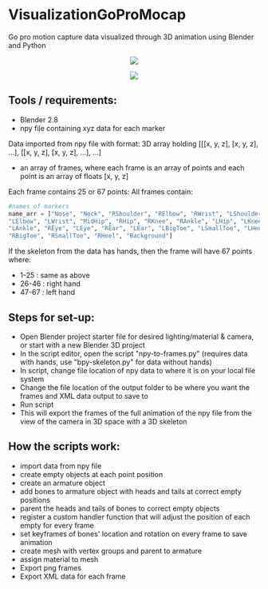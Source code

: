 # VisualizationGoProMocap
Go pro motion capture data visualized through 3D animation using Blender and Python 

<p align="center">
 <img src="https://user-images.githubusercontent.com/44556715/88416228-daac9080-cdad-11ea-8c7f-54f5d6586dea.gif">
</p>

<p align="center">
 <img src="https://user-images.githubusercontent.com/44556715/80505213-08ff0900-8942-11ea-87af-654d58b9355d.gif">
</p>

## Tools / requirements:
- Blender 2.8 
- npy file containing xyz data for each marker 

Data imported from npy file with format:
3D array holding [[[x, y, z], [x, y, z], ...], [[x, y, z], [x, y, z], ...], ...]  
- an array of frames, where each frame is an array of points and each point is an array of floats [x, y, z]
  
Each frame contains 25 or 67 points:
All frames contain:
```python
#names of markers 
name_arr = ["Nose", "Neck", "RShoulder", "RElbow", "RWrist", "LShoulder",
"LElbow", "LWrist", "MidHip", "RHip", "RKnee", "RAnkle", "LHip", "LKnee",
"LAnkle", "REye", "LEye", "REar", "LEar", "LBigToe", "LSmallToe", "LHeel",
"RBigToe", "RSmallToe", "RHeel", "Background"]
```
If the skeleton from the data has hands, then the frame will have 67 points where:
- 1-25 : same as above
- 26-46 : right hand 
- 47-67 : left hand

## Steps for set-up:
- Open Blender project starter file for desired lighting/material & camera, or start with a new Blender 3D project
- In the script editor, open the script "npy-to-frames.py" (requires data with hands, use "bpy-skeleton.py" for data without hands)
- In script, change file location of npy data to where it is on your local file system
- Change the file location of the output folder to be where you want the frames and XML data output to save to
- Run script
- This will export the frames of the full animation of the npy file from the view of the camera in 3D space with a 3D skeleton 

## How the scripts work:
- import data from npy file
- create empty objects at each point position
- create an armature object
- add bones to armature object with heads and tails at correct empty positions
- parent the heads and tails of bones to correct empty objects
- register a custom handler function that will adjust the position of each empty for every frame
- set keyframes of bones' location and rotation on every frame to save animation
- create mesh with vertex groups and parent to armature 
- assign material to mesh
- Export png frames
- Export XML data for each frame 
